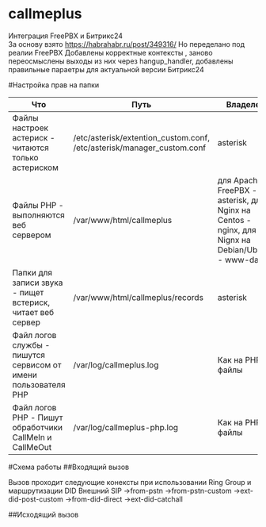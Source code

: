 # callmeplus
Интеграция FreePBX и Битрикс24  
За основу взято  https://habrahabr.ru/post/349316/
Но переделано под реалии FreePBX
Добавлены корректные контексты , заново переосмыслены выходы из них через hangup_handler, добавлены правильные параетры для актуальной версии Битрикс24


#Настройка прав на папки

|Что | Путь | Владелец | Группа | Права | Команда
| --- | --- | --- | --- | --- | --- |
| Файлы настроек астериск - читаются только астериском| /etc/asterisk/extention_custom.conf, /etc/asterisk/manager_custom.conf  | asterisk | asterisk | 644 | - |
| Файлы PHP - выполняются веб сервером| /var/www/html/callmeplus | для Apache на FreePBX - asterisk, для Nginx на Centos - nginx, для Nignx на Debian/Ubuntu - www-data| аналогично|644|-|
| Папки для записи звука - пищет встериск, читает веб сервер |/var/www/html/callmeplus/records | asterisk | как на PHP папку | 664 | -|
| Файл логов службы - пишутся сервисом от имени пользователя PHP| /var/log/callmeplus.log | Как на PHP файлы | Как на PHP файлы | 644 | - |
| Файл логов PHP - Пишут обработчики CallMeIn и CallMeOut | /var/log/callmeplus-php.log | Как на PHP файлы | Аналогично | 644 | - |

#Схема работы
##Входящий вызов

Вызов проходит следующие конексты при использовании Ring Group и маршрутизации DID
Внешний SIP ->from-pstn ->from-pstn-custom
			->ext-did-post-custom
			->from-did-direct
			->ext-did-catchall 

##Исходящий вызов




